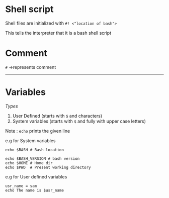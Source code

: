 # Shell script 

Shell files are initialized with `#! <"location of bash">`

This tells the interpreter that it is a bash shell script

# Comment

`#` ->represents comment

--------
# Variables

_Types_
1. User Defined (starts with `$` and characters)
2. System variables (starts with `$` and fully with upper case letters)

Note : `echo` prints the given line

e.g for System variables
```
echo $BASH # Bash location

echo $BASH_VERSION # bash version
echo $HOME # Home dir
echo $PWD  # Present working directory
```
e.g for User defined variables
```
usr_name = sam
echo The name is $usr_name
```

